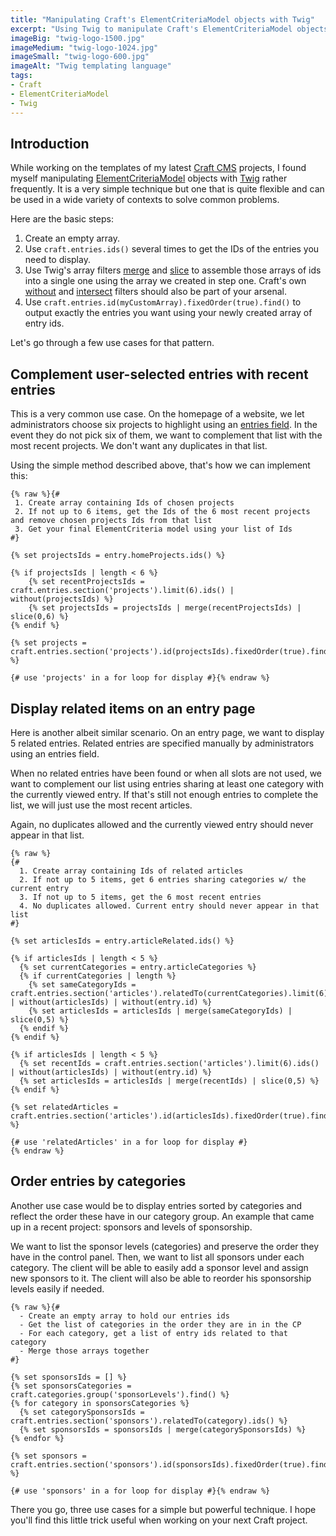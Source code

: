 ```yaml
---
title: "Manipulating Craft's ElementCriteriaModel objects with Twig"
excerpt: "Using Twig to manipulate Craft's ElementCriteriaModel objects makes for leaner and meaner templates. Relatively complex functionalities can also be built pretty easily."
imageBig: "twig-logo-1500.jpg"
imageMedium: "twig-logo-1024.jpg"
imageSmall: "twig-logo-600.jpg"
imageAlt: "Twig templating language"
tags:
- Craft
- ElementCriteriaModel
- Twig
---
```


## Introduction

While working on the templates of my latest [Craft CMS](http://buildwithcraft.com/) projects, I found myself manipulating [ElementCriteriaModel](http://buildwithcraft.com/docs/templating/elementcriteriamodel) objects with [Twig](http://twig.sensiolabs.org/) rather frequently. It is a very simple technique but one that is quite flexible and can be used in a wide variety of contexts to solve common problems.

Here are the basic steps:

1. Create an empty array.
2. Use `craft.entries.ids()` several times to get the IDs of the entries you need to display.
3. Use Twig's array filters [merge](http://twig.sensiolabs.org/doc/filters/merge.html) and [slice](http://twig.sensiolabs.org/doc/filters/slice.html) to assemble those arrays of ids into a single one using the array we created in step one. Craft's own [without](http://buildwithcraft.com/docs/templating/filters#without) and [intersect](http://buildwithcraft.com/docs/templating/filters#intersect) filters should also be part of your arsenal.
4. Use `craft.entries.id(myCustomArray).fixedOrder(true).find()` to output exactly the entries you want using your newly created array of entry ids.

Let's go through a few use cases for that pattern.

## Complement user-selected entries with recent entries

This is a very common use case. On the homepage of a website, we let administrators choose six projects to highlight using an [entries field](http://buildwithcraft.com/docs/entries-fields). In the event they do not pick six of them, we want to complement that list with the most recent projects. We don't want any duplicates in that list.

Using the simple method described above, that's how we can implement this:

```twig
{% raw %}{#
 1. Create array containing Ids of chosen projects
 2. If not up to 6 items, get the Ids of the 6 most recent projects and remove chosen projects Ids from that list
 3. Get your final ElementCriteria model using your list of Ids
#}

{% set projectsIds = entry.homeProjects.ids() %}

{% if projectsIds | length < 6 %}
    {% set recentProjectsIds = craft.entries.section('projects').limit(6).ids() | without(projectsIds) %}
    {% set projectsIds = projectsIds | merge(recentProjectsIds) | slice(0,6) %}
{% endif %}

{% set projects = craft.entries.section('projects').id(projectsIds).fixedOrder(true).find() %}

{# use 'projects' in a for loop for display #}{% endraw %}
```

## Display related items on an entry page

Here is another albeit similar scenario. On an entry page, we want to display 5 related entries. Related entries are specified manually by administrators using an entries field.

When no related entries have been found or when all slots are not used, we want to complement our list using entries sharing at least one category with the currently viewed entry. If that's still not enough entries to complete the list, we will just use the most recent articles.

Again, no duplicates allowed and the currently viewed entry should never appear in that list.

```twig
{% raw %}
{#
  1. Create array containing Ids of related articles
  2. If not up to 5 items, get 6 entries sharing categories w/ the current entry
  3. If not up to 5 items, get the 6 most recent entries
  4. No duplicates allowed. Current entry should never appear in that list
#}

{% set articlesIds = entry.articleRelated.ids() %}

{% if articlesIds | length < 5 %}
  {% set currentCategories = entry.articleCategories %}
  {% if currentCategories | length %}
    {% set sameCategoryIds = craft.entries.section('articles').relatedTo(currentCategories).limit(6).ids() | without(articlesIds) | without(entry.id) %}
    {% set articlesIds = articlesIds | merge(sameCategoryIds) | slice(0,5) %}
  {% endif %}
{% endif %}

{% if articlesIds | length < 5 %}
  {% set recentIds = craft.entries.section('articles').limit(6).ids() | without(articlesIds) | without(entry.id) %}
  {% set articlesIds = articlesIds | merge(recentIds) | slice(0,5) %}
{% endif %}

{% set relatedArticles = craft.entries.section('articles').id(articlesIds).fixedOrder(true).find() %}

{# use 'relatedArticles' in a for loop for display #}
{% endraw %}
```

## Order entries by categories

Another use case would be to display entries sorted by categories and reflect the order these have in our category group. An example that came up in a recent project: sponsors and levels of sponsorship.

We want to list the sponsor levels (categories) and preserve the order they have in the control panel. Then, we want to list all sponsors under each category. The client will be able to easily add a sponsor level and assign new sponsors to it. The client will also be able to reorder his sponsorship levels easily if needed.

```twig
{% raw %}{#
  - Create an empty array to hold our entries ids
  - Get the list of categories in the order they are in in the CP
  - For each category, get a list of entry ids related to that category
  - Merge those arrays together
#}

{% set sponsorsIds = [] %}
{% set sponsorsCategories = craft.categories.group('sponsorLevels').find() %}
{% for category in sponsorsCategories %}
  {% set categorySponsorsIds = craft.entries.section('sponsors').relatedTo(category).ids() %}
  {% set sponsorsIds = sponsorsIds | merge(categorySponsorsIds) %}
{% endfor %}

{% set sponsors = craft.entries.section('sponsors').id(sponsorsIds).fixedOrder(true).find() %}

{# use 'sponsors' in a for loop for display #}{% endraw %}
```

There you go, three use cases for a simple but powerful technique. I hope you'll find this little trick useful when working on your next Craft project.
